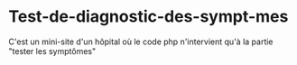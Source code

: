 # Test-de-diagnostic-des-sympt-mes
C'est un mini-site d'un hôpital où le code php n'intervient qu'à la partie "tester les symptômes"
